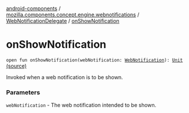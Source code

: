 [android-components](../../index.md) / [mozilla.components.concept.engine.webnotifications](../index.md) / [WebNotificationDelegate](index.md) / [onShowNotification](./on-show-notification.md)

# onShowNotification

`open fun onShowNotification(webNotification: `[`WebNotification`](../-web-notification/index.md)`): `[`Unit`](https://kotlinlang.org/api/latest/jvm/stdlib/kotlin/-unit/index.html) [(source)](https://github.com/mozilla-mobile/android-components/blob/master/components/concept/engine/src/main/java/mozilla/components/concept/engine/webnotifications/WebNotificationDelegate.kt#L17)

Invoked when a web notification is to be shown.

### Parameters

`webNotification` - The web notification intended to be shown.